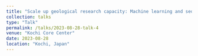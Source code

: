 ```yaml
---
title: "Scale up geological research capacity: Machine learning and sediment core scanning techniques"
collection: talks
type: "Talk"
permalink: /talks/2023-08-28-talk-4
venue: "Kochi Core Center"
date: 2023-08-28
location: "Kochi, Japan"
---
```

